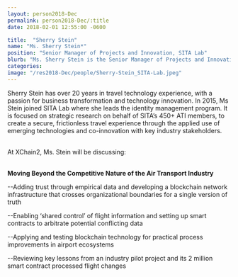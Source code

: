 ```yaml
---
layout: person2018-Dec
permalink: person2018-Dec/:title
date: 2018-02-01 12:55:00 -0600

title:  "Sherry Stein"
name: "Ms. Sherry Stein*"
position: "Senior Manager of Projects and Innovation, SITA Lab"
blurb: "Ms. Sherry Stein is the Senior Manager of Projects and Innovation at SITA Lab"
categories: 
image: "/res2018-Dec/people/Sherry-Stein_SITA-Lab.jpeg"
---
```

Sherry Stein has over 20 years in travel technology experience, with a passion for business transformation and technology innovation. In 2015, Ms Stein joined SITA Lab where she leads the identity management program. It is focused on strategic research on behalf of SITA’s 450+ ATI members, to create a secure, frictionless travel experience through the applied use of emerging technologies and co-innovation with key industry stakeholders.

<br>
At XChain2, Ms. Stein will be discussing:
<br>
<br>
<p><b>Moving Beyond the Competitive Nature of the Air Transport Industry</b></p>

<p>--Adding trust through empirical data and developing a blockchain network infrastructure that crosses organizational boundaries for a single version of truth</p>
<p>--Enabling ‘shared control’ of flight information and setting up smart contracts to arbitrate potential conflicting data</p>
<p>--Applying and testing blockchain technology for practical process improvements in airport ecosystems</p> 
<p>--Reviewing key lessons from an industry pilot project and its 2 million smart contract processed flight changes</p>

